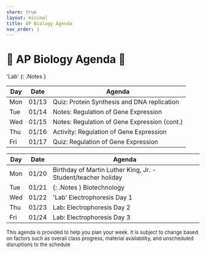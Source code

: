 ```yaml
---
share: true
layout: minimal
title: AP Biology Agenda
nav_order: 1
---
```

# 🧬 AP Biology Agenda 🦠

'Lab'
{: .Notes }

| Day | Date  | Agenda                                       |
| --- | ----- | -------------------------------------------- |
| Mon | 01/13 | Quiz: Protein Synthesis and DNA replication  |
| Tue | 01/14 | Notes: Regulation of Gene Expression         |
| Wed | 01/15 | Notes: Regulation of Gene Expression (cont.) |
| Thu | 01/16 | Activity: Regulation of Gene Expression      |
| Fri | 01/17 | Quiz: Regulation of Gene Expression          |

| Day | Date  | Agenda                                                        |
| --- | ----- | ------------------------------------------------------------- |
| Mon | 01/20 | Birthday of Martin Luther King, Jr. - Student/teacher holiday |
| Tue | 01/21 | {: .Notes } Biotechnology                                                 |
| Wed | 01/22 | 'Lab' Electrophoresis Day 1                                   |
| Thu | 01/23 | Lab: Electrophoresis Day 2                                    |
| Fri | 01/24 | Lab: Electrophoresis Day 3                                    |




<p style="font-size: small">
This agenda is provided to help you plan your week. It is subject to change based on factors such as overall class progress, material availability, and unscheduled disruptions to the schedule
</p>